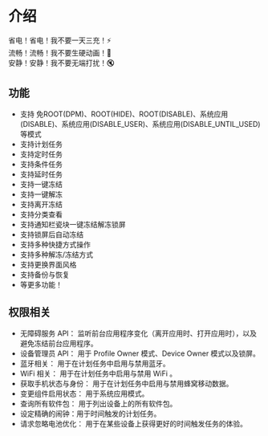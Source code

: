 # 介绍

省电！省电！我不要一天三充！:zap:    
流畅！流畅！我不要生硬动画！:dash:    
安静！安静！我不要无端打扰！:mute:    
<!-- 自冻秉持着体积小巧、功能丰富的目标而打造。它体积小巧，安装包体积不到5MB，小身材大能量；它功能丰富，再配合它的自定义能力，智能生活更得心应手。 -->

## 功能

* 支持 免ROOT(DPM)、ROOT(HIDE)、ROOT(DISABLE)、系统应用(DISABLE)、系统应用(DISABLE\_USER)、系统应用(DISABLE\_UNTIL\_USED) 等模式
* 支持计划任务
* 支持定时任务
* 支持条件任务
* 支持延时任务
* 支持一键冻结
* 支持一键解冻
* 支持离开冻结
* 支持分类查看
* 支持通知栏瓷块一键冻结解冻锁屏
* 支持锁屏后自动冻结
* 支持多种快捷方式操作
* 支持多种解冻/冻结方式
* 支持更换界面风格
* 支持备份与恢复
* 等更多功能！

## 权限相关

* 无障碍服务 API： 监听前台应用程序变化（离开应用时、打开应用时），以及避免冻结前台应用程序。 
* 设备管理员 API： 用于 Profile Owner 模式、Device Owner 模式以及锁屏。 
* 蓝牙相关： 用于在计划任务中启用与禁用蓝牙。 
* WiFi 相关： 用于在计划任务中启用与禁用 WiFi 。 
* 获取手机状态与身份： 用于在计划任务中启用与禁用蜂窝移动数据。 
* 变更组件启用状态： 用于系统应用模式。 
* 查询所有软件包： 用于列出设备上的所有软件包。 
* 设定精确的闹钟：用于时间触发的计划任务。 
* 请求忽略电池优化： 用于在某些设备上获得更好的时间触发任务的体验。 

